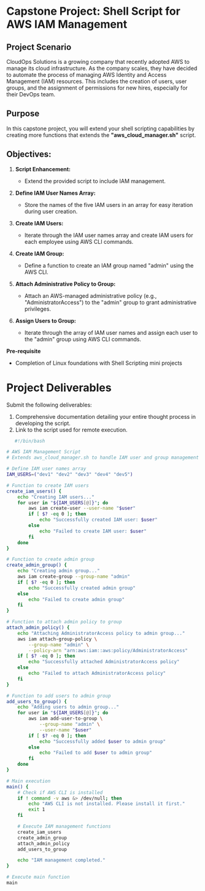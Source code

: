 # Capstone Project: Shell Script for AWS IAM Management

## Project Scenario

CloudOps Solutions is a growing company that recently adopted AWS to manage its cloud infrastructure. As the company scales, they have decided to automate the process of managing AWS Identity and Access Management (IAM) resources. This includes the creation of users, user groups, and the assignment of permissions for new hires, especially for their DevOps team.

## Purpose

In this capstone project, you will extend your shell scripting capabilities by creating more functions that extends the **"aws_cloud_manager.sh"** script.

## Objectives:

1. **Script Enhancement:**
   - Extend the provided script to include IAM management.

2. **Define IAM User Names Array:**
   - Store the names of the five IAM users in an array for easy iteration during user creation.

3. **Create IAM Users:**
   - Iterate through the IAM user names array and create IAM users for each employee using AWS CLI commands.

4. **Create IAM Group:**
   - Define a function to create an IAM group named "admin" using the AWS CLI.

5. **Attach Administrative Policy to Group:**
   - Attach an AWS-managed administrative policy (e.g., "AdministratorAccess") to the "admin" group to grant administrative privileges.

6. **Assign Users to Group:**
   - Iterate through the array of IAM user names and assign each user to the "admin" group using AWS CLI commands.

**Pre-requisite**
- Completion of Linux foundations with Shell Scripting mini projects

# Project Deliverables

Submit the following deliverables:
1. Comprehensive documentation detailing your entire thought process in developing the script.
2. Link to the script used for remote execution.
``` bash
   #!/bin/bash

# AWS IAM Management Script
# Extends aws_cloud_manager.sh to handle IAM user and group management

# Define IAM user names array
IAM_USERS=("dev1" "dev2" "dev3" "dev4" "dev5")

# Function to create IAM users
create_iam_users() {
    echo "Creating IAM users..."
    for user in "${IAM_USERS[@]}"; do
        aws iam create-user --user-name "$user"
        if [ $? -eq 0 ]; then
            echo "Successfully created IAM user: $user"
        else
            echo "Failed to create IAM user: $user"
        fi
    done
}

# Function to create admin group
create_admin_group() {
    echo "Creating admin group..."
    aws iam create-group --group-name "admin"
    if [ $? -eq 0 ]; then
        echo "Successfully created admin group"
    else
        echo "Failed to create admin group"
    fi
}

# Function to attach admin policy to group
attach_admin_policy() {
    echo "Attaching AdministratorAccess policy to admin group..."
    aws iam attach-group-policy \
        --group-name "admin" \
        --policy-arn "arn:aws:iam::aws:policy/AdministratorAccess"
    if [ $? -eq 0 ]; then
        echo "Successfully attached AdministratorAccess policy"
    else
        echo "Failed to attach AdministratorAccess policy"
    fi
}

# Function to add users to admin group
add_users_to_group() {
    echo "Adding users to admin group..."
    for user in "${IAM_USERS[@]}"; do
        aws iam add-user-to-group \
            --group-name "admin" \
            --user-name "$user"
        if [ $? -eq 0 ]; then
            echo "Successfully added $user to admin group"
        else
            echo "Failed to add $user to admin group"
        fi
    done
}

# Main execution
main() {
    # Check if AWS CLI is installed
    if ! command -v aws &> /dev/null; then
        echo "AWS CLI is not installed. Please install it first."
        exit 1
    fi

    # Execute IAM management functions
    create_iam_users
    create_admin_group
    attach_admin_policy
    add_users_to_group

    echo "IAM management completed."
}

# Execute main function
main
```